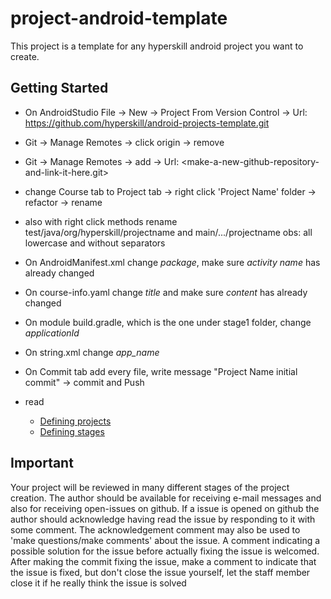# project-android-template

This project is a template for any hyperskill android project you want to create.

## Getting Started

- On AndroidStudio
  File -> New -> Project From Version Control ->
  Url: https://github.com/hyperskill/android-projects-template.git

- Git -> Manage Remotes -> click origin -> remove
- Git -> Manage Remotes -> add -> Url: <make-a-new-github-repository-and-link-it-here.git>

- change Course tab to Project tab -> right click 'Project Name' folder  -> refactor -> rename

- also with right click methods rename test/java/org/hyperskill/projectname and main/.../projectname obs: all lowercase and without separators

- On AndroidManifest.xml change _package_, make sure _activity name_ has already changed

- On course-info.yaml change _title_ and make sure _content_ has already changed

- On module build.gradle, which is the one under stage1 folder, change _applicationId_

- On string.xml change _app_name_

- On Commit tab add every file, write message "Project Name initial commit" -> commit and Push

- read
    - [Defining projects](documents/outdated/DefiningProject.md)
    - [Defining stages](documents/outdated/DefiningStages.md)

## Important

Your project will be reviewed in many different stages of the project creation. The author should
be available for receiving e-mail messages and also for receiving open-issues on github.
If a issue is opened on github the author should acknowledge having read the issue by responding to it
with some comment. 
The acknowledgement comment may also be used to 'make questions/make comments' about the issue.
A comment indicating a possible solution for the issue before actually fixing the issue is welcomed.
After making the commit fixing the issue, make a comment to indicate that the issue is fixed, 
but don't close the issue yourself, let the staff member close it if he really think the issue is solved